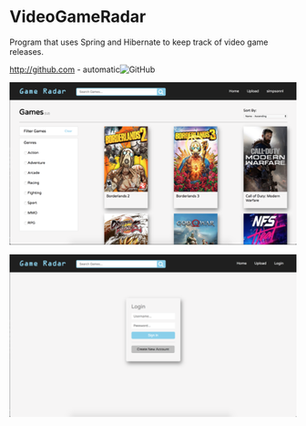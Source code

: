 # VideoGameRadar
Program that uses Spring and Hibernate to keep track of video game releases. 

http://github.com - automatic![GitHub](http://github.com)


![Image of HomePage](/Images/homepage25%25.png)

![Image of HomePage](/Images/loginPage.png)
